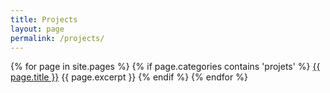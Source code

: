 ```yaml
---
title: Projects
layout: page
permalink: /projects/
---
```


{% for page in site.pages %}
  {% if page.categories contains 'projets' %}
  <a href="{{ page.url | relative_url }}">{{ page.title }}</a>
  {{ page.excerpt }}
  {% endif %}
{% endfor %}
